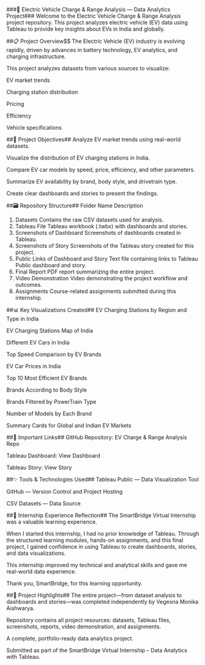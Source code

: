 ###🚗 Electric Vehicle Charge & Range Analysis — Data Analytics Project###
Welcome to the Electric Vehicle Charge & Range Analysis project repository.
This project analyzes electric vehicle (EV) data using Tableau to provide key insights about EVs in India and globally.

##📋 Project Overview$$
The Electric Vehicle (EV) industry is evolving rapidly, driven by advances in battery technology, EV analytics, and charging infrastructure.

This project analyzes datasets from various sources to visualize:

EV market trends

Charging station distribution

Pricing

Efficiency

Vehicle specifications

##🎯 Project Objectives##
Analyze EV market trends using real-world datasets.

Visualize the distribution of EV charging stations in India.

Compare EV car models by speed, price, efficiency, and other parameters.

Summarize EV availability by brand, body style, and drivetrain type.

Create clear dashboards and stories to present the findings.

##🗃️ Repository Structure##
Folder Name	Description
1. Datasets	Contains the raw CSV datasets used for analysis.
2. Tableau File	Tableau workbook (.twbx) with dashboards and stories.
3. Screenshots of Dashboard	Screenshots of dashboards created in Tableau.
4. Screenshots of Story	Screenshots of the Tableau story created for this project.
5. Public Links of Dashboard and Story	Text file containing links to Tableau Public dashboard and story.
6. Final Report	PDF report summarizing the entire project.
7. Video Demonstration	Video demonstrating the project workflow and outcomes.
8. Assignments	Course-related assignments submitted during this internship.

##📊 Key Visualizations Created##
EV Charging Stations by Region and Type in India

EV Charging Stations Map of India

Different EV Cars in India

Top Speed Comparison by EV Brands

EV Car Prices in India

Top 10 Most Efficient EV Brands

Brands According to Body Style

Brands Filtered by PowerTrain Type

Number of Models by Each Brand

Summary Cards for Global and Indian EV Markets

##🔗 Important Links##
GitHub Repository: EV Charge & Range Analysis Repo

Tableau Dashboard: View Dashboard

Tableau Story: View Story

##✨ Tools & Technologies Used##
Tableau Public — Data Visualization Tool

GitHub — Version Control and Project Hosting

CSV Datasets — Data Source

##🌟 Internship Experience Reflection##
The SmartBridge Virtual Internship was a valuable learning experience.

When I started this internship, I had no prior knowledge of Tableau. Through the structured learning modules, hands-on assignments, and this final project, I gained confidence in using Tableau to create dashboards, stories, and data visualizations.

This internship improved my technical and analytical skills and gave me real-world data experience.

Thank you, SmartBridge, for this learning opportunity.

##📌 Project Highlights##
The entire project—from dataset analysis to dashboards and stories—was completed independently by Vegesna Monika Aishwarya.

Repository contains all project resources: datasets, Tableau files, screenshots, reports, video demonstration, and assignments.

A complete, portfolio-ready data analytics project.

Submitted as part of the SmartBridge Virtual Internship – Data Analytics with Tableau.
